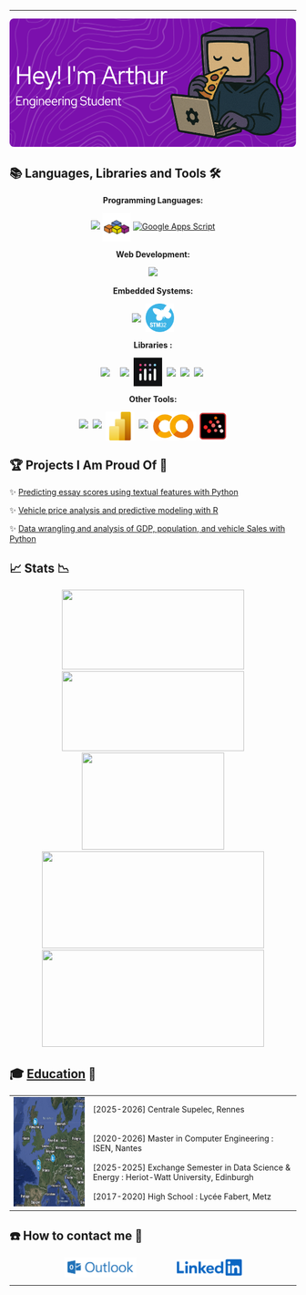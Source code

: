<hr>

<p align="center"><a href="https://github.com/arthur5775" target="_blank"><img src="https://github.com/arthur5775/arthur5775/blob/main/img/Github_header.png?raw=true" width="675" height="225" /></a></p> 
<!--
made using: https://leviarista.github.io/github-profile-header-generator/
-->

## 📚 Languages, Libraries and Tools 🛠️
<!-- 
<details>
<summary><h2>📚 Languages, Libraries and Tools 🛠️</h2></summary>
-->

<p align="center"><b>Programming Languages:</b></p>
<p align="center">
  <a href="https://github.com/arthur5775" target="_blank"><img src="https://skillicons.dev/icons?i=python,r,c,matlab,java"/></a>
  <a href="https://github.com/arthur5775" target="_blank"><img src="https://github.com/arthur5775/arthur5775/blob/main/img/VBA_logo.svg" height="50px" style="vertical-align: middle"/></a>
  <a href="https://github.com/arthur5775" target="_blank"><img src="https://upload.wikimedia.org/wikipedia/commons/2/2f/Google_Apps_Script.svg" alt="Google Apps Script" width="50px" height="50px"/></a>
</p>

<p align="center"><b>Web Development:</b></p>
<p align="center">
  <a href="https://github.com/arthur5775" target="_blank"><img src="https://skillicons.dev/icons?i=html,css,js,php,mysql,postgres"/></a>
</p>

<p align="center"><b>Embedded Systems:</b></p>
<p align="center">
  <a href="https://github.com/arthur5775" target="_blank"><img src="https://skillicons.dev/icons?i=arduino" height="50px" style="vertical-align: middle"/></a>&nbsp;
  <a href="https://github.com/arthur5775" target="_blank"><img src="https://github.com/arthur5775/arthur5775/blob/main/img/STM32_logo.png" height="50px" style="vertical-align: middle"/></a>
</p>

<p align="center"><b>Libraries :</b></p>
<p align="center">
  <a href="https://github.com/arthur5775" target="_blank"><img src="https://skillicons.dev/icons?i=opencv,scikitlearn,tensorflow" height="50px" style="vertical-align: middle; margin-right: 10px;"/></a>&nbsp;
  <a href="https://github.com/arthur5775" target="_blank"><img src="https://logosandtypes.com/wp-content/uploads/2024/02/numpy.svg" height="50px" style="vertical-align: middle"/></a>&nbsp;
  <a href="https://github.com/arthur5775" target="_blank"><img src="https://github.com/arthur5775/arthur5775/blob/main/img/Plotly_logo.jpeg" height="50px" style="vertical-align: middle"/></a>&nbsp;
  <a href="https://github.com/arthur5775" target="_blank"><img src="https://icon.icepanel.io/Technology/png-shadow-512/Pandas.png" height="50px" style="vertical-align: middle"/></a>&nbsp;
  <a href="https://github.com/arthur5775" target="_blank"><img src="https://seaborn.pydata.org/_images/logo-mark-lightbg.svg" height="50px" style="vertical-align: middle"/></a>&nbsp;
  <a href="https://github.com/arthur5775" target="_blank"><img src="https://matplotlib.org/stable/_images/sphx_glr_logos2_001.png" height="50px" style="vertical-align: middle"/></a>&nbsp;
</p>

<p align="center"><b>Other Tools:</b></p>
<p align="center">
  <a href="https://github.com/arthur5775" target="_blank"><img src="https://skillicons.dev/icons?i=latex,github" height="50px"/></a>&nbsp;
  <a href="https://github.com/arthur5775" target="_blank"><img src="https://upload.wikimedia.org/wikipedia/commons/3/34/Microsoft_Office_Excel_%282019–present%29.svg" height="50px"/></a>&nbsp;
  <a href="https://github.com/arthur5775" target="_blank"><img src="https://github.com/arthur5775/arthur5775/blob/main/img/Power_BI_Logo.svg" height="50px" style="vertical-align: middle"/></a>&nbsp;
  <a href="https://github.com/arthur5775" target="_blank"><img src="https://upload.wikimedia.org/wikipedia/commons/3/38/Jupyter_logo.svg" height="50px"/></a>
  <a href="https://github.com/arthur5775" target="_blank"><img src="https://github.com/arthur5775/arthur5775/blob/main/img/Google_Colaboratory_logo.png" height="50px" style="vertical-align: middle"/></a>
  <a href="https://github.com/arthur5775" target="_blank"><img src="https://github.com/arthur5775/arthur5775/blob/main/img/Scilab_logo.svg" height="50px" style="vertical-align: middle"/></a>
</p>
<!--
</details>
-->

## 🏆 Projects I Am Proud Of 🍾
<!--
<details>
<summary><h2>🏆 Projects I Am Proud Of 🍾</h2></summary>
-->
<p>✨ <a href="https://github.com/arthur5775/HW_DataScienceLifeCycle/tree/main/CW2" target="_blank">Predicting essay scores using textual features with Python</a></p>
<p>✨ <a href="https://github.com/arthur5775/HW_StatisticalModelB/tree/main/CW2" target="_blank">Vehicle price analysis and predictive modeling with R</a></p>
<p>✨ <a href="https://github.com/arthur5775/HW_DataScienceLifeCycle/tree/main/CW1" target="_blank">Data wrangling and analysis of GDP, population, and vehicle Sales with Python</a></p>
<!--
</details>
-->

## 📈 Stats 📉
<!--
<details>
<summary><h2>📈 Stats 📉</h2></summary>
-->

<div align="center">
  <a href="https://github.com/arthur5775"><img width=320 height=140 src="https://github-readme-stats.vercel.app/api?username=arthur5775&theme=transparent&count_private=true&show_icons=true&rank_icon=github&border_radius=16&locale=en&border_color=ffffff&custom_title=Github%20Stats"/></a>
  <a href="https://github.com/arthur5775"><img width=320 height=140 src="https://github-readme-streak-stats.herokuapp.com/?user=arthur5775&theme=transparent&count_private=true&border_radius=16&card_height=200&locale=en&border=ffffff"/></a>
  <br>
  <a href="https://github.com/arthur5775"><img width=250 height=170 src="https://github-readme-stats.vercel.app/api/top-langs?username=arthur5775&theme=transparent&layout=donut&langs_count=20&size_weight=0.5&count_weight=0.5&border_radius=16&show_icons=true&locale=en&border_color=ffffff&card_width=250"/></a>
  <a href="https://github.com/arthur5775"><img width=390 height=170 src="https://github-readme-activity-graph.vercel.app/graph?username=arthur5775&custom_title=Contribution%20graph&radius=16&area=true&title_color=2f80ed&line=2f80ed&color=2f80ed&point=2f80ed&bg_color=00000000&height=500" /></a>
  <a href="https://github.com/arthur5775"><img width=390 height=170 src="http://github-profile-summary-cards.vercel.app/api/cards/productive-time?username=arthur5775&theme=transparent&utcOffset=1"/></a>


</div>
<!--
</details>
-->

## 🎓 [Education](https://www.linkedin.com/in/arthur-grossmann-le-mauguen-45094b205/details/education/) 🏫
<!--
<details>
<summary><h2>🎓 Education 🏫</h2></summary> 
-->

<table>
  <tr>
    <td><img src="https://github.com/arthur5775/arthur5775/blob/main/img/Map.png?raw=true" width="256" height="192" /></td>
    <td>
      [2025-2026] Centrale Supelec, Rennes<br><br><br>
      [2020-2026] Master in Computer Engineering : ISEN, Nantes<br><br>
      [2025-2025] Exchange Semester in Data Science & Energy : Heriot-Watt University, Edinburgh<br><br>
      [2017-2020] High School : Lycée Fabert, Metz
    </td>
  </tr>
</table>
<!--
</details>
-->

## ☎️ How to contact me 📧
<!--
<h2>☎️ How to contact me 📧</h2>
-->

<div align="center">
  <a href="mailto:arthur.grossmann--le-mauguen@isen-ouest.yncrea.fr" style="text-decoration: none"><img src="https://raw.githubusercontent.com/arthur5775/arthur5775/main/img/Outlook_logo.png" height="35px" style="vertical-align: middle"/></a>
    <!-- <img src="https://img.shields.io/badge/Gmail-333333?style=for-the-badge&logo=gmail&logoColor=red" /> -->
  &nbsp;&nbsp;&nbsp;&nbsp;&nbsp;&nbsp;&nbsp;&nbsp;&nbsp;&nbsp;&nbsp;&nbsp;&nbsp;&nbsp;&nbsp;&nbsp;
  <a href="https://www.linkedin.com/in/arthur-grossmann-le-mauguen-45094b205/" style="text-decoration: none">
    <img src="https://github.com/arthur5775/arthur5775/blob/main/img/LinkedIn_logo.svg?raw=true" height="30px" style="vertical-align: middle"/>
    <!-- <img src="https://img.shields.io/badge/LinkedIn-0077B5?style=for-the-badge&logo=linkedin&logoColor=white" target="_blank" height="25px" /> -->
  </a>
</div>
<hr>

<!-- Inspired by:
https://github.com/Ashutosh00710/Ashutosh00710/blob/master/README.md
https://github.com/Ashutosh00710/github-readme-activity-graph?tab=readme-ov-file
https://github.com/denvercoder1/github-readme-streak-stats
https://github.com/anuraghazra/github-readme-stats
https://github.com/Kiran1689/kiran1689/blob/main/README.md
https://blog.lasheen.dev/beautiful-github-profile-readme/
-->

<!-- Still to do:
add profile banner/ header
add last commit 
clean up the file and file names used
https://github.com/athul/waka-readme
https://www.youtube.com/watch?v=jazcHIaitfE
https://github.com/lowlighter/metrics?tab=readme-ov-file
https://github.com/avgupta456/github-trends
https://github.com/mayankchaudhary26/Cool-Readme-ideas
-->
